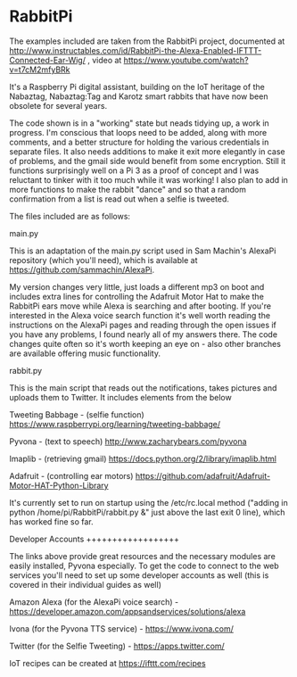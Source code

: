 # RabbitPi

The examples included are taken from the RabbitPi project, documented at http://www.instructables.com/id/RabbitPi-the-Alexa-Enabled-IFTTT-Connected-Ear-Wig/ , video at https://www.youtube.com/watch?v=t7cM2mfyBRk

It's a Raspberry Pi digital assistant, building on the IoT heritage of the Nabaztag, Nabaztag:Tag and Karotz smart rabbits that have now been obsolete for several years. 

The code shown is in a "working" state but neads tidying up, a work in progress. I'm conscious that loops need to be added, along with more comments, and a better structure for holding the various credentials in separate files. It also needs additions to make it exit more elegantly in case of problems, and the gmail side would benefit from some encryption. Still it functions surprisingly well on a Pi 3 as a proof of concept and I was reluctant to tinker with it too much while it was working! I also plan to add in more functions to make the rabbit "dance" and so that a random confirmation from a list is read out when a selfie is tweeted.

The files included are as follows: 

main.py


This is an adaptation of the main.py script used in Sam Machin's AlexaPi repository (which you'll need), which is available at https://github.com/sammachin/AlexaPi. 

My version changes very little, just loads a different mp3 on boot and includes extra lines for controlling the Adafruit Motor Hat to make the RabbitPi ears move while Alexa is searching and after booting. If you're interested in the Alexa voice search function it's well worth reading the instructions on the AlexaPi pages and reading through the open issues if you have any problems, I found nearly all of my answers there. The code changes quite often so it's worth keeping an eye on - also other branches are available offering music functionality.

rabbit.py


This is the main script that reads out the notifications, takes pictures and uploads them to Twitter. It includes elements from the below 

Tweeting Babbage - (selfie function) https://www.raspberrypi.org/learning/tweeting-babbage/

Pyvona - (text to speech) http://www.zacharybears.com/pyvona 

Imaplib - (retrieving gmail) https://docs.python.org/2/library/imaplib.html

Adafruit - (controlling ear motors) https://github.com/adafruit/Adafruit-Motor-HAT-Python-Library

It's currently set to run on startup using the /etc/rc.local method ("adding in python /home/pi/RabbitPi/rabbit.py &" just above the last exit 0 line), which has worked fine so far.

Developer Accounts
++++++++++++++++++

The links above provide great resources and the necessary modules are easily installed, Pyvona especially. To get the code to connect to the web services you'll need to set up some developer accounts as well (this is covered in their individual guides as well)

Amazon Alexa (for the AlexaPi voice search) - https://developer.amazon.com/appsandservices/solutions/alexa

Ivona (for the Pyvona TTS service) - https://www.ivona.com/ 

Twitter (for the Selfie Tweeting) - https://apps.twitter.com/

IoT recipes can be created at https://ifttt.com/recipes 








